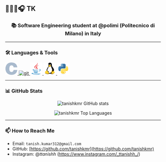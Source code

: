 ## 🧑🏻‍💻🎧 TK

<h3 align="center">📚 Software Engineering student at @polimi (Politecnico di Milano) in Italy</h3>

---

### 🛠 Languages & Tools

<p align="left">
  <a href="https://www.cprogramming.com/" target="_blank" rel="noreferrer">
    <img src="https://raw.githubusercontent.com/devicons/devicon/master/icons/c/c-original.svg" alt="c" width="40" height="40"/>
  </a>
  <a href="https://git-scm.com/" target="_blank" rel="noreferrer">
    <img src="https://www.vectorlogo.zone/logos/git-scm/git-scm-icon.svg" alt="git" width="40" height="40"/>
  </a>
  <a href="https://www.java.com" target="_blank" rel="noreferrer">
    <img src="https://raw.githubusercontent.com/devicons/devicon/master/icons/java/java-original.svg" alt="java" width="40" height="40"/>
  </a>
  <a href="https://www.linux.org/" target="_blank" rel="noreferrer">
    <img src="https://raw.githubusercontent.com/devicons/devicon/master/icons/linux/linux-original.svg" alt="linux" width="40" height="40"/>
  </a>
  <a href="https://www.python.org" target="_blank" rel="noreferrer">
    <img src="https://raw.githubusercontent.com/devicons/devicon/master/icons/python/python-original.svg" alt="python" width="40" height="40"/>
  </a>
</p>

---

### 📊 GitHub Stats

<p align="center">
  <img src="https://github-readme-stats.vercel.app/api?username=tanishkmr&show_icons=true&locale=en&cache_seconds=1800" alt="tanishkmr GitHub stats" />
</p>

<p align="center">
  <img src="https://github-readme-stats.vercel.app/api/top-langs/?username=tanishkmr&layout=compact&langs_count=6&cache_seconds=1800" alt="tanishkmr Top Languages" />
</p>

---

### 📫 How to Reach Me

- Email: `tanish.kumar312@gmail.com`  
- GitHub: [https://github.com/tanishkmr](https://github.com/tanishkmr)
- Instagram: @_ttanishh_ (https://www.instagram.com/_ttanishh_/)

